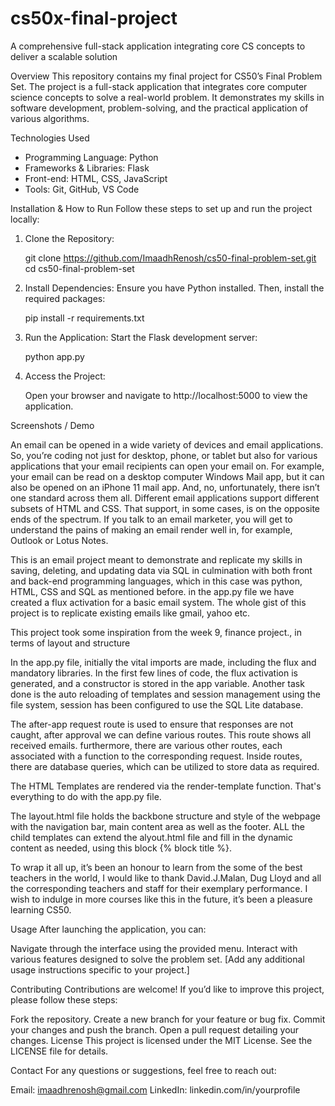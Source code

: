 # cs50x-final-project
A comprehensive full-stack application integrating core CS concepts to deliver a scalable solution


Overview
This repository contains my final project for CS50’s Final Problem Set. The project is a full-stack application that integrates core computer science concepts to solve a real-world problem. It demonstrates my skills in software development, problem-solving, and the practical application of various algorithms.



Technologies Used
- Programming Language: Python
- Frameworks & Libraries: Flask 
- Front-end: HTML, CSS, JavaScript
- Tools: Git, GitHub, VS Code

 
 
 Installation & How to Run
Follow these steps to set up and run the project locally:


1. Clone the Repository:
   
   git clone https://github.com/ImaadhRenosh/cs50-final-problem-set.git
   cd cs50-final-problem-set

2. Install Dependencies: Ensure you have Python installed. Then, install the required packages:

   pip install -r requirements.txt
   
3. Run the Application: Start the Flask development server:
   
   python app.py

4. Access the Project:

   Open your browser and navigate to http://localhost:5000 to view the application.



Screenshots / Demo

An email can be opened in a wide variety of devices and email applications.
So, you’re coding not just for desktop, phone, or tablet but also for various applications that your email recipients can open your email on. For example, your email can be read on a desktop computer Windows Mail app, but it can also be opened on an iPhone 11 mail app. And, no, unfortunately, there isn’t one standard across them all.
Different email applications support different subsets of HTML and CSS. That support, in some cases, is on the opposite ends of the spectrum. If you talk to an email marketer, you will get to understand the pains of making an email render well in, for example, Outlook or Lotus Notes.

This is an email project meant to demonstrate and replicate my skills in saving, deleting, and updating data via SQL in culmination with both front and back-end programming languages, which in this case was python, HTML, CSS and SQL as mentioned before. in the app.py file we have created a flux activation for a basic email system. The whole gist of this project is to replicate existing emails like gmail, yahoo etc.

This project took some inspiration from the week 9, finance project., in terms of layout and structure

In the app.py file, initially the vital imports are made, including the flux and mandatory libraries. In the first few lines of code, the flux activation is generated, and a constructor is stored in the app variable. Another task done is the auto reloading of templates and session management using the file system, session has been configured to use the SQL Lite database.

The after-app request route is used to ensure that responses are not caught, after approval we can define various routes. This route shows all received emails. furthermore, there are various other routes, each associated with a function to the corresponding request. Inside routes, there are database queries, which can be utilized to store data as required.

The HTML Templates are rendered via the render-template function. That's everything to do with the app.py file.

The layout.html file holds the backbone structure and style of the webpage with the navigation bar, main content area as well as the footer. ALL the child templates can extend the alyout.html file and fill in the dynamic content as needed, using this block {% block title %}.

To wrap it all up, it’s been an honour to learn from the some of the best teachers in the world, I would like to thank David.J.Malan, Dug Lloyd and all the corresponding teachers and staff for their exemplary performance. I wish to indulge in more courses like this in the future, it’s been a pleasure learning CS50.



Usage
After launching the application, you can:

Navigate through the interface using the provided menu.
Interact with various features designed to solve the problem set.
[Add any additional usage instructions specific to your project.]




Contributing
Contributions are welcome! If you’d like to improve this project, please follow these steps:

Fork the repository.
Create a new branch for your feature or bug fix.
Commit your changes and push the branch.
Open a pull request detailing your changes.
License
This project is licensed under the MIT License. See the LICENSE file for details.

Contact
For any questions or suggestions, feel free to reach out:

Email: imaadhrenosh@gmail.com
LinkedIn: linkedin.com/in/yourprofile

   



